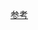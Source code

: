<!--
 * @Author: haopeiwei
 * @Date: 2019-08-15 17:03:40
 * @LastEditors: haopeiwei
 * @LastEditTime: 2019-08-15 17:04:05
 -->
[参考](https://juejin.im/post/5ccf98eae51d453a4a357e4a)
